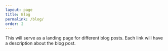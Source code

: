 ```yaml
---
layout: page
title: Blog
permalink: /blog/
order: 2
---
```


This will serve as a landing page for different blog posts. Each link will have a description about the blog post.